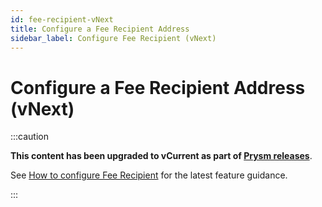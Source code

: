 ```yaml
---
id: fee-recipient-vNext
title: Configure a Fee Recipient Address 
sidebar_label: Configure Fee Recipient (vNext)
---
```


# Configure a Fee Recipient Address (vNext)

:::caution

**This content has been upgraded to vCurrent as part of [Prysm releases](https://github.com/prysmaticlabs/prysm/releases)**.

See [How to configure Fee Recipient](./fee-recipient.md) for the latest feature guidance.

:::
